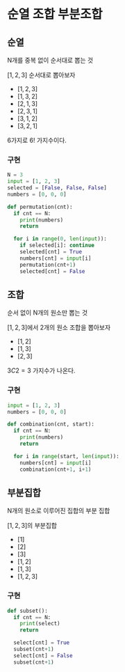 # 순열 조합 부분조합

## 순열
N개를 중복 없이 순서대로 뽑는 것 

$[1, 2, 3]$ 순서대로 뽑아보자

- $[1, 2, 3]$
- $[1, 3, 2]$
- $[2, 1, 3]$
- $[2, 3, 1]$
- $[3, 1, 2]$
- $[3, 2, 1]$

6가지로 $6!$ 가지수이다.

### 구현
```python
N = 3
input = [1, 2, 3]
selected = [False, False, False]
numbers = [0, 0, 0]

def permutation(cnt):
  if cnt == N:
    print(numbers)
    return

  for i in range(0, len(input)):
    if selected[i]: continue
    selected[cnt] = True
    numbers[cnt] = input[i]
    permutation(cnt+1)
    selected[cnt] = False
```

## 조합
순서 없이 N개의 원소만 뽑는 것

$[1, 2, 3]$에서 2개의 원소 조합을 뽑아보자
- $[1, 2]$
- $[1, 3]$
- $[2, 3]$

$3C2 = 3$ 가지수가 나온다. 

### 구현
```python
input = [1, 2, 3]
numbers = [0, 0, 0]

def combination(cnt, start):
  if cnt == N:
    print(numbers)
    return

  for i in range(start, len(input)):
    numbers[cnt] = input[i]
    combination(cnt+1, i+1)
```

## 부분집합
N개의 원소로 이루어진 집합의 부분 집합

$[1, 2, 3]$의 부분집합
- $[1]$
- $[2]$
- $[3]$
- $[1, 2]$
- $[1, 3]$
- $[1, 2, 3]$

### 구현
```python
def subset():
  if cnt == N:
    print(select)
    return

  select[cnt] = True
  subset(cnt+1)
  select[cnt] = False
  subset(cnt+1)
```


